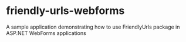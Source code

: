 friendly-urls-webforms
======================

A sample application demonstrating how to use FriendlyUrls package in ASP.NET WebForms applications
